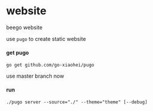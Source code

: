 # website
beego website

use `pugo` to create static website

#### get pugo

```
go get github.com/go-xiaohei/pugo
```

use master branch now

#### run 

```
./pugo server --source="./" --theme="theme" [--debug]
```